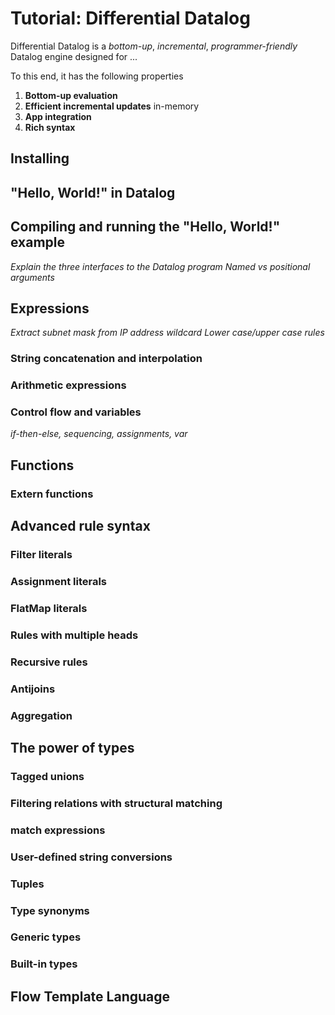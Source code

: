 # Tutorial: Differential Datalog

Differential Datalog is a *bottom-up*, *incremental*, *programmer-friendly* Datalog engine designed for ...

To this end, it has the following properties

1. **Bottom-up evaluation**
1. **Efficient incremental updates** in-memory
1. **App integration**
1. **Rich syntax**

## Installing

## "Hello, World!" in Datalog

## Compiling and running the "Hello, World!" example

*Explain the three interfaces to the Datalog program*
*Named vs positional arguments*

## Expressions

*Extract subnet mask from IP address*
*wildcard*
*Lower case/upper case rules*

### String concatenation and interpolation

### Arithmetic expressions

### Control flow and variables

*if-then-else, sequencing, assignments, var*

## Functions

### Extern functions

## Advanced rule syntax

### Filter literals

### Assignment literals

### FlatMap literals

### Rules with multiple heads

### Recursive rules

### Antijoins

### Aggregation

## The power of types

### Tagged unions

### Filtering relations with structural matching

### match expressions

### User-defined string conversions

### Tuples

### Type synonyms

### Generic types

### Built-in types

## Flow Template Language
